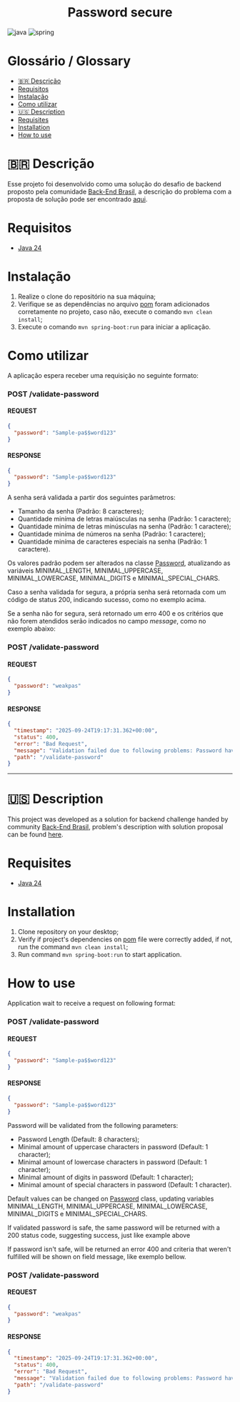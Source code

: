 [JAVA_BADGE]:https://img.shields.io/badge/java-%23ED8B00.svg?style=for-the-badge&logo=openjdk&logoColor=white
[SPRING_BADGE]: https://img.shields.io/badge/spring-%236DB33F.svg?style=for-the-badge&logo=spring&logoColor=white
<h1 align="center" style="font-weight: bold;">Password secure</h1>

![java][JAVA_BADGE]
![spring][SPRING_BADGE]

<h1 id="description-pt-br">Glossário / Glossary</h1>

- [🇧🇷 Descrição](#description-pt-br)
- [Requisitos](#requisites-pt-br)
- [Instalação](#install-pt-br)
- [Como utilizar](#usage-pt-br)
- [🇺🇸 Description](#description-en-us)
- [Requisites](#requisites-en-us)
- [Installation](#install-en-us)
- [How to use](#usage-en-us)

<h1 id="description-pt-br">🇧🇷 Descrição</h1>

Esse projeto foi desenvolvido como uma solução do desafio de backend proposto pela comunidade [Back-End Brasil](https://github.com/backend-br), 
a descrição do problema com a proposta de solução pode ser encontrado [aqui](https://github.com/backend-br/desafios/blob/master/secure-password/PROBLEM.md).

<h1 id="requisites-pt-br">Requisitos</h1>

- [Java 24](https://www.oracle.com/br/java/technologies/downloads/)

<h1 id="install-pt-br">Instalação</h1>

1. Realize o clone do repositório na sua máquina;
2. Verifique se as dependências no arquivo [pom](./pom.xml) foram adicionados corretamente no projeto, caso não, 
execute o comando `mvn clean install`;
3. Execute o comando `mvn spring-boot:run` para iniciar a aplicação.

<h1 id="usage-pt-br">Como utilizar</h1>

A aplicação espera receber uma requisição no seguinte formato: 

<h3 id="get-suppliers">POST /validate-password</h3>

#### REQUEST

```json
{
  "password": "Sample-pa$$word123"
}
```

#### RESPONSE

```json
{
  "password": "Sample-pa$$word123"
}
```

A senha será validada a partir dos seguintes parâmetros: 
- Tamanho da senha (Padrão: 8 caracteres);
- Quantidade miníma de letras maiúsculas na senha (Padrão: 1 caractere);
- Quantidade miníma de letras minúsculas na senha (Padrão: 1 caractere);
- Quantidade miníma de números na senha (Padrão: 1 caractere);
- Quantidade miníma de caracteres especiais na senha (Padrão: 1 caractere).

Os valores padrão podem ser alterados na classe [Password](./src/main/java/com/luq/secure_password/domain/Password.java), 
atualizando as variáveis MINIMAL_LENGTH, MINIMAL_UPPERCASE, MINIMAL_LOWERCASE, MINIMAL_DIGITS e MINIMAL_SPECIAL_CHARS.

Caso a senha validada for segura, a própria senha será retornada com um código de status 200, indicando sucesso, como no exemplo acima.

Se a senha não for segura, será retornado um erro 400 e os critérios que não forem atendidos serão indicados no campo _message_, como no exemplo abaixo:

<h3 id="get-suppliers">POST /validate-password</h3>

#### REQUEST

```json
{
  "password": "weakpas"
}
```

#### RESPONSE

```json
{
  "timestamp": "2025-09-24T19:17:31.362+00:00",
  "status": 400,
  "error": "Bad Request",
  "message": "Validation failed due to following problems: Password have not enough length expected (8 expected); Password expect at least 1 upper case character(s); Password expect at least 1 digit(s); Password expect at least 1 special character(s);",
  "path": "/validate-password"
}
```
---

<h1 id="description-en-us">🇺🇸 Description</h1>

This project was developed as a solution for backend challenge handed by community [Back-End Brasil](https://github.com/backend-br),
problem's description with solution proposal can be found [here](https://github.com/backend-br/desafios/blob/master/secure-password/PROBLEM.md). 

<h1 id="requisites-en-us">Requisites</h1>

- [Java 24](https://www.oracle.com/br/java/technologies/downloads/)

<h1 id="install-en-us">Installation</h1>

1. Clone repository on your desktop;
2. Verify if project's dependencies on [pom](./pom.xml) file were correctly added, if not, run the command `mvn clean install`;
3. Run command `mvn spring-boot:run` to start application.

<h1 id="usage-en-us">How to use</h1>

Application wait to receive a request on following format:

<h3 id="get-suppliers">POST /validate-password</h3>

#### REQUEST

```json
{
  "password": "Sample-pa$$word123"
}
```

#### RESPONSE

```json
{
  "password": "Sample-pa$$word123"
}
```

Password will be validated from the following parameters:
- Password Length (Default: 8 characters);
- Minimal amount of uppercase characters in password (Default: 1 character);
- Minimal amount of lowercase characters in password (Default: 1 character);
- Minimal amount of digits in password (Default: 1 character);
- Minimal amount of special characters in password (Default: 1 character).

Default values can be changed on [Password](./src/main/java/com/luq/secure_password/domain/Password.java) class,
updating variables MINIMAL_LENGTH, MINIMAL_UPPERCASE, MINIMAL_LOWERCASE, MINIMAL_DIGITS e MINIMAL_SPECIAL_CHARS.

If validated password is safe, the same password will be returned with a 200 status code, suggesting success, just like example above

If password isn't safe, will be returned an error 400 and criteria that weren't fulfilled will be shown on field message, like exemplo bellow.

<h3 id="get-suppliers">POST /validate-password</h3>

#### REQUEST

```json
{
  "password": "weakpas"
}
```

#### RESPONSE

```json
{
  "timestamp": "2025-09-24T19:17:31.362+00:00",
  "status": 400,
  "error": "Bad Request",
  "message": "Validation failed due to following problems: Password have not enough length expected (8 expected); Password expect at least 1 upper case character(s); Password expect at least 1 digit(s); Password expect at least 1 special character(s);",
  "path": "/validate-password"
}
```